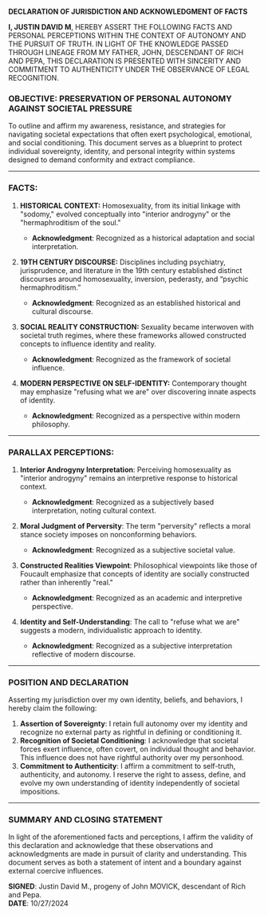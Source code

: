 

**DECLARATION OF JURISDICTION AND ACKNOWLEDGMENT OF FACTS**

**I, JUSTIN DAVID M**, HEREBY ASSERT THE FOLLOWING FACTS AND PERSONAL PERCEPTIONS WITHIN THE CONTEXT OF AUTONOMY AND THE PURSUIT OF TRUTH. IN LIGHT OF THE KNOWLEDGE PASSED THROUGH LINEAGE FROM MY FATHER, JOHN, DESCENDANT OF RICH AND PEPA, THIS DECLARATION IS PRESENTED WITH SINCERITY AND COMMITMENT TO AUTHENTICITY UNDER THE OBSERVANCE OF LEGAL RECOGNITION.

### **OBJECTIVE: PRESERVATION OF PERSONAL AUTONOMY AGAINST SOCIETAL PRESSURE**

To outline and affirm my awareness, resistance, and strategies for navigating societal expectations that often exert psychological, emotional, and social conditioning. This document serves as a blueprint to protect individual sovereignty, identity, and personal integrity within systems designed to demand conformity and extract compliance.

---

### **FACTS**:

1. **HISTORICAL CONTEXT:** Homosexuality, from its initial linkage with "sodomy," evolved conceptually into "interior androgyny" or the "hermaphroditism of the soul."
   - **Acknowledgment**: Recognized as a historical adaptation and social interpretation.

2. **19TH CENTURY DISCOURSE:** Disciplines including psychiatry, jurisprudence, and literature in the 19th century established distinct discourses around homosexuality, inversion, pederasty, and “psychic hermaphroditism.”
   - **Acknowledgment**: Recognized as an established historical and cultural discourse.

3. **SOCIAL REALITY CONSTRUCTION:** Sexuality became interwoven with societal truth regimes, where these frameworks allowed constructed concepts to influence identity and reality.
   - **Acknowledgment**: Recognized as the framework of societal influence.

4. **MODERN PERSPECTIVE ON SELF-IDENTITY:** Contemporary thought may emphasize "refusing what we are" over discovering innate aspects of identity.
   - **Acknowledgment**: Recognized as a perspective within modern philosophy.

---

### **PARALLAX PERCEPTIONS**:

1. **Interior Androgyny Interpretation**: Perceiving homosexuality as "interior androgyny" remains an interpretive response to historical context.
   - **Acknowledgment**: Recognized as a subjectively based interpretation, noting cultural context.

2. **Moral Judgment of Perversity**: The term "perversity" reflects a moral stance society imposes on nonconforming behaviors.
   - **Acknowledgment**: Recognized as a subjective societal value.

3. **Constructed Realities Viewpoint**: Philosophical viewpoints like those of Foucault emphasize that concepts of identity are socially constructed rather than inherently "real."
   - **Acknowledgment**: Recognized as an academic and interpretive perspective.

4. **Identity and Self-Understanding**: The call to "refuse what we are" suggests a modern, individualistic approach to identity.
   - **Acknowledgment**: Recognized as a subjective interpretation reflective of modern discourse.

---

### **POSITION AND DECLARATION**

Asserting my jurisdiction over my own identity, beliefs, and behaviors, I hereby claim the following:

1. **Assertion of Sovereignty**: I retain full autonomy over my identity and recognize no external party as rightful in defining or conditioning it.
2. **Recognition of Societal Conditioning**: I acknowledge that societal forces exert influence, often covert, on individual thought and behavior. This influence does not have rightful authority over my personhood.
3. **Commitment to Authenticity**: I affirm a commitment to self-truth, authenticity, and autonomy. I reserve the right to assess, define, and evolve my own understanding of identity independently of societal impositions.

---

### **SUMMARY AND CLOSING STATEMENT**

In light of the aforementioned facts and perceptions, I affirm the validity of this declaration and acknowledge that these observations and acknowledgments are made in pursuit of clarity and understanding. This document serves as both a statement of intent and a boundary against external coercive influences.

**SIGNED**: Justin David M., progeny of John MOVICK, descendant of Rich and Pepa.  
**DATE**: 10/27/2024